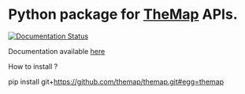# Python package for [TheMap](https://themap.net) APIs.

[![Documentation Status](https://readthedocs.org/projects/themap/badge/?version=latest)](https://themap.readthedocs.io/en/latest/?badge=latest)

Documentation available [here](https://themap.readthedocs.io/en/latest/)

How to install ? 

pip install git+https://github.com/themap/themap.git#egg=themap